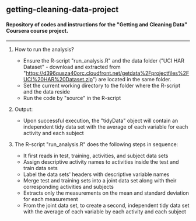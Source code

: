 ## getting-cleaning-data-project
#### Repository of codes and instructions for the "Getting and Cleaning Data" Coursera course project.
-------------------------------------------

1. How to run the analysis?
   * Ensure the R-script "run_analysis.R" and the data folder ("UCI HAR Dataset" - download and extracted from "https://d396qusza40orc.cloudfront.net/getdata%2Fprojectfiles%2FUCI%20HAR%20Dataset.zip") are located in the same folder.
   * Set the current working directory to the folder where the R-script and the data reside
   * Run the code by "source" in the R-script

2. Output:
   * Upon successful execution, the "tidyData" object will contain an independent tidy data set with the average of each variable for each activity and each subject

3. The R-script "run_analysis.R" does the following steps in sequence:
   * It first reads in test, training, activities, and subject data sets
   * Assign descriptive activity names to activities inside the test and train data sets
   * Label the data sets' headers with descriptive variable names
   * Merge test and training sets into a joint data set along with their corresponding activities and subjects
   * Extracts only the measurements on the mean and standard deviation for each measurement
   * From the joint data set, to create a second, independent tidy data set with the average of each variable by each activity and each subject


